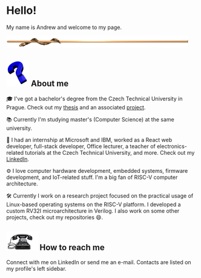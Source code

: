 # Hello!
My name is Andrew and welcome to my page.

![line](snakeline.gif)

## ![question mark](qmark.gif) About me

🎓 I've got a bachelor's degree from the Czech Technical University in Prague. Check out my [thesis](https://github.com/andreondra/bachelor-thesis) and an associated [project](https://github.com/andreondra/use).

📚 Currently I'm studying master's (Computer Science) at the same university.

💼 I had an internship at Microsoft and IBM, worked as a React web developer, full-stack developer, Office lecturer, a teacher of electronics-related tutorials at the Czech Technical University, and more. Check out my [LinkedIn](https://www.linkedin.com/in/ondrej-golasowski/).

⚙️ I love computer hardware development, embedded systems, firmware development, and IoT-related stuff. I'm a big fan of RISC-V computer architecture.

🛠️ Currently I work on a research project focused on the practical usage of Linux-based operating systems on the RISC-V platform. I developed a custom RV32I microarchitecture in Verilog. I also work on some other projects, check out my repositories 😄.

## ![phone](ringphone.gif) How to reach me
Connect with me on LinkedIn or send me an e-mail. Contacts are listed on my profile's left sidebar.